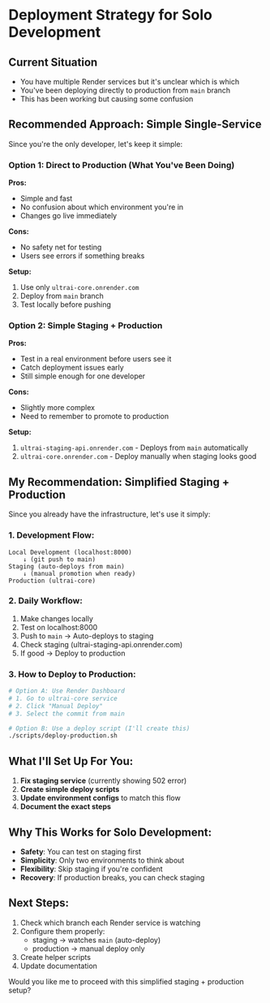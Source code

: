 # Deployment Strategy for Solo Development

## Current Situation
- You have multiple Render services but it's unclear which is which
- You've been deploying directly to production from `main` branch
- This has been working but causing some confusion

## Recommended Approach: Simple Single-Service

Since you're the only developer, let's keep it simple:

### Option 1: Direct to Production (What You've Been Doing)
**Pros:**
- Simple and fast
- No confusion about which environment you're in
- Changes go live immediately

**Cons:**
- No safety net for testing
- Users see errors if something breaks

**Setup:**
1. Use only `ultrai-core.onrender.com`
2. Deploy from `main` branch
3. Test locally before pushing

### Option 2: Simple Staging + Production
**Pros:**
- Test in a real environment before users see it
- Catch deployment issues early
- Still simple enough for one developer

**Cons:**
- Slightly more complex
- Need to remember to promote to production

**Setup:**
1. `ultrai-staging-api.onrender.com` - Deploys from `main` automatically
2. `ultrai-core.onrender.com` - Deploy manually when staging looks good

## My Recommendation: Simplified Staging + Production

Since you already have the infrastructure, let's use it simply:

### 1. Development Flow:
```
Local Development (localhost:8000)
    ↓ (git push to main)
Staging (auto-deploys from main)
    ↓ (manual promotion when ready)
Production (ultrai-core)
```

### 2. Daily Workflow:
1. Make changes locally
2. Test on localhost:8000
3. Push to `main` → Auto-deploys to staging
4. Check staging (ultrai-staging-api.onrender.com)
5. If good → Deploy to production

### 3. How to Deploy to Production:
```bash
# Option A: Use Render Dashboard
# 1. Go to ultrai-core service
# 2. Click "Manual Deploy" 
# 3. Select the commit from main

# Option B: Use a deploy script (I'll create this)
./scripts/deploy-production.sh
```

## What I'll Set Up For You:

1. **Fix staging service** (currently showing 502 error)
2. **Create simple deploy scripts**
3. **Update environment configs** to match this flow
4. **Document the exact steps**

## Why This Works for Solo Development:

- **Safety**: You can test on staging first
- **Simplicity**: Only two environments to think about
- **Flexibility**: Skip staging if you're confident
- **Recovery**: If production breaks, you can check staging

## Next Steps:

1. Check which branch each Render service is watching
2. Configure them properly:
   - staging → watches `main` (auto-deploy)
   - production → manual deploy only
3. Create helper scripts
4. Update documentation

Would you like me to proceed with this simplified staging + production setup?